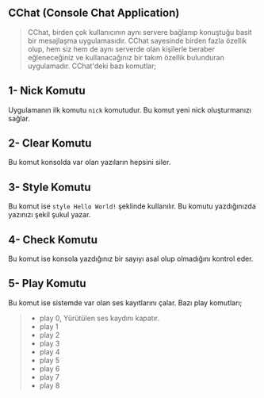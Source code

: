 ## CChat (Console Chat Application)
> CChat, birden çok kullanıcının aynı servere bağlanıp konuştuğu basit bir mesajlaşma uygulamasıdır. CChat sayesinde birden fazla özellik olup, hem siz hem de aynı serverde olan kişilerle beraber eğleneceğiniz ve kullanacağınız bir takım özellik bulunduran uygulamadır. CChat'deki bazı komutlar;

## 1- Nick Komutu
Uygulamanın ilk komutu `nick` komutudur. Bu komut yeni nick oluşturmanızı sağlar.


## 2- Clear Komutu
Bu komut konsolda var olan yazıların hepsini siler.


## 3- Style Komutu
Bu komut ise `style Hello World!` şeklinde kullanılır. Bu komutu yazdığınızda yazınızı şekil şukul yazar.

## 4- Check Komutu
Bu komut ise konsola yazdığınız bir sayıyı asal olup olmadığını kontrol eder.

## 5- Play Komutu
Bu komut ise sistemde var olan ses kayıtlarını çalar. Bazı play komutları;
> - play 0, Yürütülen ses kaydını kapatır.
> - play 1
> - play 2
> - play 3
> - play 4
> - play 5
> - play 6
> - play 7
> - play 8




